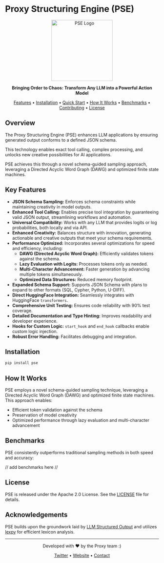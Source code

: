 # Proxy Structuring Engine (PSE)

<p align="center">
  <img src="path_to_your_logo.png" alt="PSE Logo" width="200"/>
</p>

<p align="center">
  <strong>Bringing Order to Chaos: Transform Any LLM into a Powerful Action Model</strong>
</p>

<p align="center">
  <a href="#key-features">Features</a> •
  <a href="#installation">Installation</a> •
  <a href="#quick-start">Quick Start</a> •
  <a href="#how-it-works">How It Works</a> •
  <a href="#benchmarks">Benchmarks</a> •
  <a href="#contributing">Contributing</a> •
  <a href="#license">License</a>
</p>

## Overview

The Proxy Structuring Engine (PSE) enhances LLM applications by ensuring generated output conforms to a defined JSON schema.

This technology enables exact tool calling, complex processing, and unlocks new creative possibilities for AI applications.

PSE achieves this through a novel schema-guided sampling approach, leveraging a Directed Acyclic Word Graph (DAWG) and optimized finite state machines.

## Key Features

* **JSON Schema Sampling:** Enforces schema constraints while maintaining creativity in model outputs.
* **Enhanced Tool Calling:** Enables precise tool integration by guaranteeing valid JSON output, streamlining workflows and automation.
* **Universal Compatibility:** Works with any LLM that provides logits or log probabilities, both locally and via API.
* **Enhanced Creativity:** Balances structure with innovation, generating actionable and creative outputs that meet your schema requirements.
* **Performance Optimized:** Incorporates several optimizations for speed and efficiency, including:
    * **DAWG (Directed Acyclic Word Graph):** Efficiently validates tokens against the schema.
    * **Lazy Evaluation with Logits:** Processes tokens only as needed.
    * **Multi-Character Advancement:** Faster generation by advancing multiple tokens simultaneously.
    * **Optimized Data Structures:** Reduced memory footprint.
* **Expanded Schema Support:** Supports JSON Schema with plans to expand to other formats (SQL, Cypher, Python, U-DIFF).
* **Direct HuggingFace Integration:** Seamlessly integrates with HuggingFace `transformers`.
* **Comprehensive Unit Testing:** Ensures code reliability with 90% test coverage.
* **Detailed Documentation and Type Hinting:** Improves readability and developer experience.
* **Hooks for Custom Logic:** `start_hook` and `end_hook` callbacks enable custom logic injection.
* **Robust Error Handling:** Facilitates debugging and integration.

## Installation

```bash
pip install pse
```

## How It Works

PSE employs a novel schema-guided sampling technique, leveraging a Directed Acyclic Word Graph (DAWG) and optimized finite state machines. This approach enables:

- Efficient token validation against the schema
- Preservation of model creativity
- Optimized performance through lazy evaluation and multi-character advancement

## Benchmarks

PSE consistently outperforms traditional sampling methods in both speed and accuracy:

// add benchmarks here //

## License

PSE is released under the Apache 2.0 License. See the [LICENSE](LICENSE) file for details.

## Acknowledgements

PSE builds upon the groundwork laid by [LLM Structured Output](https://github.com/otriscon/llm-structured-output) and utilizes [lexpy](https://github.com/aosingh/lexpy) for efficient lexicon analysis.

---

<p align="center">
  Developed with ❤️ by the Proxy team :)
</p>

<p align="center">
  <a href="https://x.com/whatisproxy">Twitter</a> •
  <a href="https://www.what-is-proxy.com">Website</a> •
  <a href="mailto:contact@what-is-proxy.com">Contact</a>
</p>

